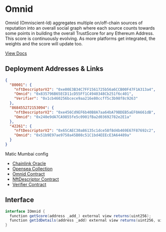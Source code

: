 # Omnid

Omnid (Omniscient-Id) aggregates multiple on/off-chain sources of reputation into an overall social graph where each source counts towards some points in building the overall TrustScore for any Ethereum Address. This score is continuously evolving. As more platforms get integrated, the weights and the score will update too.

[View Docs](https://docs.theconvo.space/docs/Convo-API/omnid)

## Deployment Addresses & Links

```json
{
  "80001": {
    "nftDescriptorV2": "0xe00E3B34C7FF1561725b56a6CCB00F47F1A313a4",
    "Omnid": "0x835796B65ECD11cD55Ff1C4940348Cb251f6c401",
    "Verifier": "0x1cb460256bcece9aa216e80ccff5c3b98f8c9263"
  },
  "868455272153094": {
    "nftDescriptorV2": "0xe456Cd9EF6b40B8A7aa64bA79BDEB5aEF0A661dB",
    "Omnid": "0x240e9dA7CA9855fe5c0901fBa2d03692782e2E1a"
  },
  "42261": {
    "nftDescriptorV2": "0x65CAEC30a86135c1dce58f8d4b469E67F87692c2",
    "Omnid": "0x51b9E97ae9758a45B08c51C1bd4EEEcE3A64489a"
  }
}
```

Matic Mumbai config
- [Chainlink Oracle](https://market.link/jobs/4002bb77-a1c0-4dcc-8480-9130fa7bb26f)
- [Opensea Collection](https://testnets.opensea.io/collection/omnid-bw0qvui1hl)
- [Omnid Contract](https://mumbai.polygonscan.com/address/0x835796B65ECD11cD55Ff1C4940348Cb251f6c401)
- [NftDescriptor Contract](https://mumbai.polygonscan.com/address/0xe00E3B34C7FF1561725b56a6CCB00F47F1A313a4)
- [Verifier Contract](https://mumbai.polygonscan.com/address/0x1cb460256bcece9aa216e80ccff5c3b98f8c9263)




## Interface
```csharp
interface IOmnid {
  function getScore(address _add_) external view returns(uint256);
  function getIdDetails(address _add) external view returns(uint256, uint256, uint256, bytes32);
}
```
